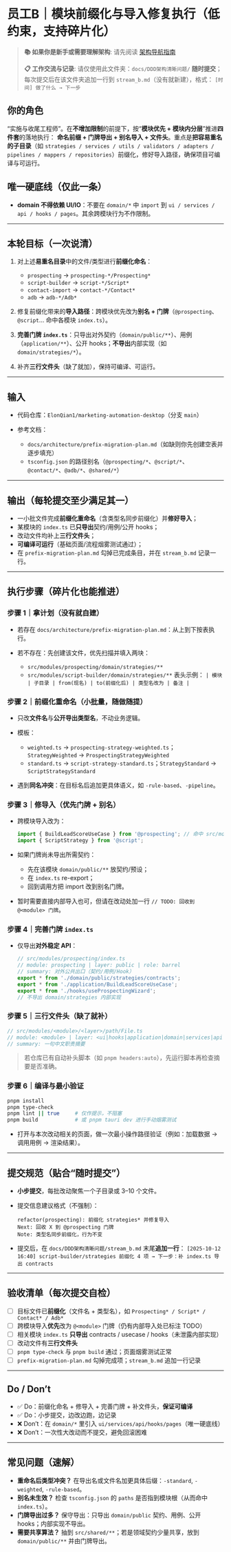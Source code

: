 
# 员工B｜模块前缀化与导入修复执行（低约束，支持碎片化）

> **📚 如果你是新手或需要理解架构**: 请先阅读 [架构导航指南](架构导航指南.md)
> 
> **📋 工作交流与记录**: 请仅使用此文件夹：`docs/DDD架构清晰问题/`
> **随时提交**；每次提交后在该文件夹追加一行到 `stream_b.md`（没有就新建），格式：
> `[时间] 做了什么 → 下一步`

## 你的角色

“实施与收尾工程师”。在**不增加限制**的前提下，按“**模块优先 + 模块内分层**”推进**四件套**的落地执行：
**命名前缀 + 门牌导出 + 别名导入 + 文件头**。重点是**把容易重名的子目录**（如 `strategies / services / utils / validators / adapters / pipelines / mappers / repositories`）前缀化，修好导入路径，确保项目可编译与可运行。

## 唯一硬底线（仅此一条）

* **domain 不得依赖 UI/IO**：不要在 `domain/*` 中 `import` 到 `ui / services / api / hooks / pages`。其余跨模块行为不作限制。

---

## 本轮目标（一次说清）

1. 对上述**易重名目录**中的文件/类型进行**前缀化命名**：

   * `prospecting` → `prospecting-*/Prospecting*`
   * `script-builder` → `script-*/Script*`
   * `contact-import` → `contact-*/Contact*`
   * `adb` → `adb-*/Adb*`
2. 修复前缀化带来的**导入路径**：跨模块优先改为**别名 + 门牌**（`@prospecting`、`@script`… 命中各模块 `index.ts`）。
3. **完善门牌 `index.ts`**：只导出对外契约（`domain/public/**`）、用例（`application/**`）、公开 hooks；**不导出**内部实现（如 `domain/strategies/*`）。
4. 补齐**三行文件头**（缺了就加），保持可编译、可运行。

---

## 输入

* 代码仓库：`ElonQian1/marketing-automation-desktop`（分支 `main`）
* 参考文档：

  * `docs/architecture/prefix-migration-plan.md`（如缺则你先创建空表并逐步填充）
  * `tsconfig.json` 的路径别名（`@prospecting/*`、`@script/*`、`@contact/*`、`@adb/*`、`@shared/*`）

---

## 输出（每轮提交至少满足其一）

* 一小批文件完成**前缀化重命名**（含类型名同步前缀化）并**修好导入**；
* 某模块的 `index.ts` 已**只导出**契约/用例/公开 hooks；
* 改动文件均补上**三行文件头**；
* **可编译可运行**（基础页面/流程烟雾测试通过）；
* 在 `prefix-migration-plan.md` 勾掉已完成条目，并在 `stream_b.md` 记录一行。

---

## 执行步骤（碎片化也能推进）

### 步骤 1｜拿计划（没有就自建）

* 若存在 `docs/architecture/prefix-migration-plan.md`：从上到下按表执行。
* 若不存在：先创建该文件，优先扫描并填入两块：

  * `src/modules/prospecting/domain/strategies/**`
  * `src/modules/script-builder/domain/strategies/**`
    表头示例：
    `| 模块 | 子目录 | from(现名) | to(前缀化后) | 类型名改为 | 备注 |`

### 步骤 2｜前缀化重命名（小批量，随做随提）

* 只改**文件名**与**公开导出类型名**，不动业务逻辑。
* 模板：

  * `weighted.ts` → `prospecting-strategy-weighted.ts`；`StrategyWeighted` → `ProspectingStrategyWeighted`
  * `standard.ts` → `script-strategy-standard.ts`；`StrategyStandard` → `ScriptStrategyStandard`
* 遇到**同名冲突**：在目标名后追加更具体语义，如 `-rule-based`、`-pipeline`。

### 步骤 3｜修导入（优先门牌 + 别名）

* 跨模块导入改为：

  ```ts
  import { BuildLeadScoreUseCase } from '@prospecting'; // 命中 src/modules/prospecting/index.ts
  import { ScriptStrategy } from '@script';
  ```
* 如果门牌尚未导出所需契约：

  * 先在该模块 `domain/public/**` 放契约/预设；
  * 在 `index.ts` re-export；
  * 回到调用方把 import 改到别名门牌。
* 暂时需要直接内部导入也可，但请在改动处加一行 `// TODO: 回收到 @<module> 门牌`。

### 步骤 4｜完善门牌 `index.ts`

* 仅导出**对外稳定 API**：

  ```ts
  // src/modules/prospecting/index.ts
  // module: prospecting | layer: public | role: barrel
  // summary: 对外公共出口（契约/用例/Hook）
  export * from './domain/public/strategies/contracts';
  export * from './application/BuildLeadScoreUseCase';
  export * from './hooks/useProspectingWizard';
  // 不导出 domain/strategies 内部实现
  ```

### 步骤 5｜三行文件头（缺了就补）

```ts
// src/modules/<module>/<layer>/path/File.ts
// module: <module> | layer: <ui|hooks|application|domain|services|api|stores|pages> | role: <简短角色>
// summary: 一句中文职责摘要
```

> 若仓库已有自动补头脚本（如 `pnpm headers:auto`），先运行脚本再检查摘要是否准确。

### 步骤 6｜编译与最小验证

```bash
pnpm install
pnpm type-check
pnpm lint || true     # 仅作提示，不阻塞
pnpm build            # 或 pnpm tauri dev 进行手动烟雾测试
```

* 打开与本次改动相关的页面，做一次最小操作路径验证（例如：加载数据 → 调用用例 → 渲染结果）。

---

## 提交规范（贴合“随时提交”）

* **小步提交**，每批改动聚焦一个子目录或 3–10 个文件。
* 提交信息建议格式（不强制）：

  ```
  refactor(prospecting): 前缀化 strategies* 并修复导入
  Next: 回收 X 到 @prospecting 门牌
  Note: 类型名同步前缀化，行为不变
  ```
* 提交后，在 `docs/DDD架构清晰问题/stream_b.md` 末尾**追加一行**：
  `[2025-10-12 16:40] script-builder/strategies 前缀化 4 项 → 下一步：补 index.ts 导出 contracts`

---

## 验收清单（每次提交自检）

* [ ] 目标文件已**前缀化**（文件名 + 类型名），如 `Prospecting* / Script* / Contact* / Adb*`
* [ ] 跨模块导入**优先**改为 `@<module>` 门牌（仍有内部导入处已标注 TODO）
* [ ] 相关模块 `index.ts` **只导出** contracts / usecase / hooks（未泄露内部实现）
* [ ] 改动文件有**三行文件头**
* [ ] `pnpm type-check` 与 `pnpm build` 通过；页面烟雾测试正常
* [ ] `prefix-migration-plan.md` 勾掉完成项；`stream_b.md` 追加一行记录

---

## Do / Don’t

* ✅ Do：前缀化命名 + 修导入 + 完善门牌 + 补文件头，**保证可编译**
* ✅ Do：小步提交，边改边跑，边记录
* ❌ Don’t：在 `domain/*` 里引入 `ui/services/api/hooks/pages`（唯一硬底线）
* ❌ Don’t：一次性大改动而不提交，避免回滚困难

---

## 常见问题（速解）

* **重命名后类型冲突？** 在导出名或文件名加更具体后缀：`-standard`, `-weighted`, `-rule-based`。
* **别名未生效？** 检查 `tsconfig.json` 的 `paths` 是否指到模块根（从而命中 `index.ts`）。
* **门牌导出过多？** 保守导出：只导出 `domain/public` 契约、用例、公开 hooks；内部实现不导出。
* **需要共享算法？** 抽到 `src/shared/**`；若是领域契约少量共享，放到 `domain/public/**` 并由门牌导出。
